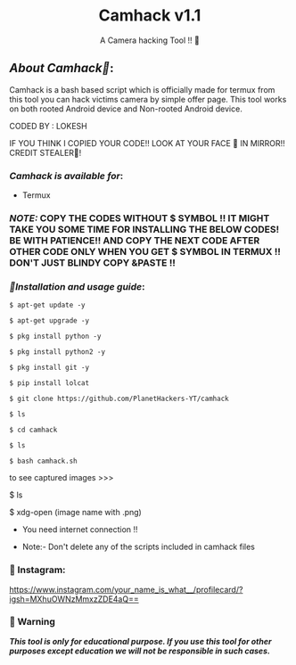 
<h1 align="center"> Camhack v1.1</h1>
<p align="center">
      A Camera hacking Tool !!  📸
</p>

##  ***About Camhack📸***:

Camhack is a bash based script which is officially made for termux from this tool you can hack victims camera by simple offer page. This tool works on both rooted Android device and Non-rooted Android device.

CODED BY : LOKESH

IF YOU THINK I COPIED YOUR CODE!! LOOK AT YOUR FACE 🤡 IN MIRROR!! CREDIT STEALER🤬!
    

###  ***Camhack is available for***:

* Termux

###  ***NOTE:*** COPY THE CODES WITHOUT $ SYMBOL !! IT MIGHT TAKE YOU SOME TIME FOR INSTALLING THE BELOW CODES! BE WITH PATIENCE!! AND COPY THE NEXT CODE AFTER OTHER CODE ONLY WHEN YOU GET $ SYMBOL IN TERMUX !! DON'T JUST BLINDY COPY &PASTE !!

###  ***📢Installation and usage guide***:
```
$ apt-get update -y
```
```
$ apt-get upgrade -y
```
```
$ pkg install python -y 
```
```
$ pkg install python2 -y
```
```
$ pkg install git -y
```
```
$ pip install lolcat
```
```
$ git clone https://github.com/PlanetHackers-YT/camhack
```
```
$ ls
```
```
$ cd camhack
```
```
$ ls
```
```
$ bash camhack.sh
```
to see captured images >>>

$ ls

$ xdg-open (image name with .png)



* You need internet connection !!



* Note:- Don't delete any of the scripts included in camhack files


### 📢 Instagram: 
https://www.instagram.com/your_name_is_what__/profilecard/?igsh=MXhuOWNzMmxzZDE4aQ==



### 📢 Warning

***This tool is only for educational purpose. If you use this tool for other purposes except education we will not be responsible in such cases.***
